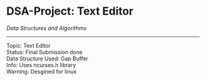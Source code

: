 # DSA-Project: Text Editor
*Data Structures and Algorithms*
___
Topic: Text Editor\
Status: Final Submission done\
Data Structure Used: Gap Buffer\
Info: Uses ncurses.h library\
Warning: Desgined for linux
